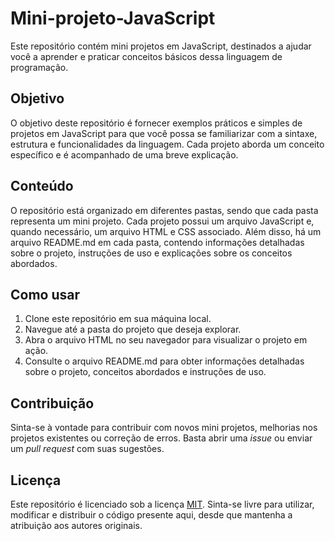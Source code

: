 # Mini-projeto-JavaScript

Este repositório contém mini projetos em JavaScript, destinados a ajudar você a aprender e praticar conceitos básicos dessa linguagem de programação.

## Objetivo

O objetivo deste repositório é fornecer exemplos práticos e simples de projetos em JavaScript para que você possa se familiarizar com a sintaxe, estrutura e funcionalidades da linguagem. Cada projeto aborda um conceito específico e é acompanhado de uma breve explicação.

## Conteúdo

O repositório está organizado em diferentes pastas, sendo que cada pasta representa um mini projeto. Cada projeto possui um arquivo JavaScript e, quando necessário, um arquivo HTML e CSS associado. Além disso, há um arquivo README.md em cada pasta, contendo informações detalhadas sobre o projeto, instruções de uso e explicações sobre os conceitos abordados.

## Como usar

1. Clone este repositório em sua máquina local.
2. Navegue até a pasta do projeto que deseja explorar.
3. Abra o arquivo HTML no seu navegador para visualizar o projeto em ação.
4. Consulte o arquivo README.md para obter informações detalhadas sobre o projeto, conceitos abordados e instruções de uso.

## Contribuição

Sinta-se à vontade para contribuir com novos mini projetos, melhorias nos projetos existentes ou correção de erros. Basta abrir uma *issue* ou enviar um *pull request* com suas sugestões.

## Licença

Este repositório é licenciado sob a licença [MIT](https://opensource.org/licenses/MIT). Sinta-se livre para utilizar, modificar e distribuir o código presente aqui, desde que mantenha a atribuição aos autores originais.
